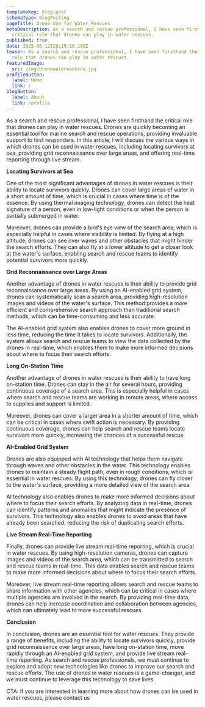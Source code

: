 ```yaml
---
templateKey: blog-post
schemaType: BlogPosting
pageTitle: Drone Use for Water Rescues
metaDescription: As a search and rescue professional, I have seen firsthand the
  critical role that drones can play in water rescues.
published: true
date: 2025-06-12T20:19:10.190Z
teaser: As a search and rescue professional, I have seen firsthand the critical
  role that drones can play in water rescues.
featuredImage:
  src: /img/dronewateresource.jpg
profileButton:
  label: Home
  link: /
blogButton:
  label: About
  link: /profile
---
```



As a search and rescue professional, I have seen firsthand the critical role that drones can play in water rescues. Drones are quickly becoming an essential tool for marine search and rescue operations, providing invaluable support to first responders. In this article, I will discuss the various ways in which drones can be used in water rescues, including locating survivors at sea, providing grid reconnaissance over large areas, and offering real-time reporting through live stream.

**Locating Survivors at Sea**

One of the most significant advantages of drones in water rescues is their ability to locate survivors quickly. Drones can cover large areas of water in a short amount of time, which is crucial in cases where time is of the essence. By using thermal imaging technology, drones can detect the heat signature of a person, even in low-light conditions or when the person is partially submerged in water.

Moreover, drones can provide a bird's eye view of the search area, which is especially helpful in cases where visibility is limited. By flying at a high altitude, drones can see over waves and other obstacles that might hinder the search efforts. They can also fly at a lower altitude to get a closer look at the water's surface, enabling search and rescue teams to identify potential survivors more quickly.

**Grid Reconnaissance over Large Areas**

Another advantage of drones in water rescues is their ability to provide grid reconnaissance over large areas. By using an AI-enabled grid system, drones can systematically scan a search area, providing high-resolution images and videos of the water's surface. This method provides a more efficient and comprehensive search approach than traditional search methods, which can be time-consuming and less accurate.

The AI-enabled grid system also enables drones to cover more ground in less time, reducing the time it takes to locate survivors. Additionally, the system allows search and rescue teams to view the data collected by the drones in real-time, which enables them to make more informed decisions about where to focus their search efforts.

**Long On-Station Time**

Another advantage of drones in water rescues is their ability to have long on-station time. Drones can stay in the air for several hours, providing continuous coverage of a search area. This is especially helpful in cases where search and rescue teams are working in remote areas, where access to supplies and support is limited.

Moreover, drones can cover a larger area in a shorter amount of time, which can be critical in cases where swift action is necessary. By providing continuous coverage, drones can help search and rescue teams locate survivors more quickly, increasing the chances of a successful rescue.

**AI-Enabled Grid System**

Drones are also equipped with AI technology that helps them navigate through waves and other obstacles in the water. This technology enables drones to maintain a steady flight path, even in rough conditions, which is essential in water rescues. By using this technology, drones can fly closer to the water's surface, providing a more detailed view of the search area.

AI technology also enables drones to make more informed decisions about where to focus their search efforts. By analyzing data in real-time, drones can identify patterns and anomalies that might indicate the presence of survivors. This technology also enables drones to avoid areas that have already been searched, reducing the risk of duplicating search efforts.

**Live Stream Real-Time Reporting**

Finally, drones can provide live stream real-time reporting, which is crucial in water rescues. By using high-resolution cameras, drones can capture images and videos of the search area, which can be transmitted to search and rescue teams in real-time. This data enables search and rescue teams to make more informed decisions about where to focus their search efforts.

Moreover, live stream real-time reporting allows search and rescue teams to share information with other agencies, which can be critical in cases where multiple agencies are involved in the search. By providing real-time data, drones can help increase coordination and collaboration between agencies, which can ultimately lead to more successful rescues.

**Conclusion**

In conclusion, drones are an essential tool for water rescues. They provide a range of benefits, including the ability to locate survivors quickly, provide grid reconnaissance over large areas, have long on-station time, move rapidly through an AI-enabled grid system, and provide live stream real-time reporting. As search and rescue professionals, we must continue to explore and adopt new technologies like drones to improve our search and rescue efforts. The use of drones in water rescues is a game-changer, and we must continue to leverage this technology to save lives.

CTA: If you are interested in learning more about how drones can be used in water rescues, please contact us
